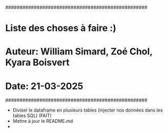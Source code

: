 ##################################################
# Liste des choses à faire :)                           
#
# Auteur: William Simard, Zoé Chol, Kyara Boisvert 
# Date: 21-03-2025
##################################################


- Diviser le dataframe en plusieurs tables (injecter nos données dans les tables SQL) (FAIT)
- Mettre à jour le README.md
- 